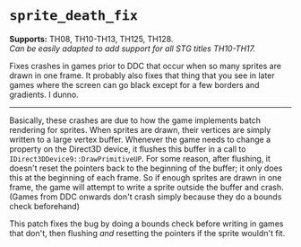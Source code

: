 # `sprite_death_fix`

**Supports:** TH08, TH10-TH13, TH125, TH128. <br/>
*Can be easily adapted to add support for all STG titles TH10-TH17.*

Fixes crashes in games prior to DDC that occur when so many sprites are drawn in one frame.  It probably also fixes that thing that you see in later games where the screen can go black except for a few borders and gradients.  I dunno.

---

Basically, these crashes are due to how the game implements batch rendering for sprites.  When sprites are drawn, their vertices are simply written to a large vertex buffer.  Whenever the game needs to change a property on the Direct3D device, it flushes this buffer in a call to `IDirect3DDevice9::DrawPrimitiveUP`.  For some reason, after flushing, it doesn't reset the pointers back to the beginning of the buffer; it only does this at the beginning of each frame.  So if enough sprites are drawn in one frame, the game will attempt to write a sprite outside the buffer and crash.  (Games from DDC onwards don't crash simply because they do a bounds check beforehand)

This patch fixes the bug by doing a bounds check before writing in games that don't, then flushing *and* resetting the pointers if the sprite wouldn't fit.
